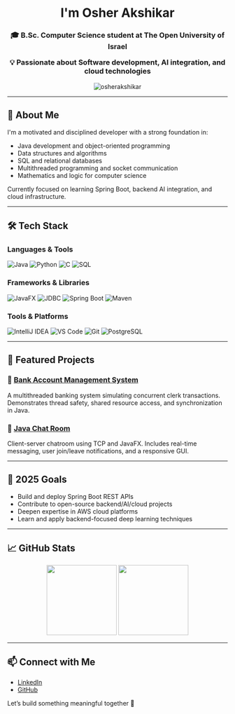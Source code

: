 <h1 align="center">I'm Osher Akshikar</h1>
<h3 align="center">🎓 B.Sc. Computer Science student at The Open University of Israel  

💡 Passionate about Software development, AI integration, and cloud technologies </h3>

<p align="center"> <img src="https://komarev.com/ghpvc/?username=osherakshikar&label=Profile%20views&color=29cebc&style=flat" alt="osherakshikar" /> </p>

---

## 🧠 About Me

I'm a motivated and disciplined developer with a strong foundation in:

- Java development and object-oriented programming  
- Data structures and algorithms  
- SQL and relational databases  
- Multithreaded programming and socket communication  
- Mathematics and logic for computer science

Currently focused on learning Spring Boot, backend AI integration, and cloud infrastructure.

---

## 🛠️ Tech Stack

### Languages & Tools

![Java](https://img.shields.io/badge/Java-ED8B00?style=flat&logo=java&logoColor=white)
![Python](https://img.shields.io/badge/Python-3776AB?style=flat&logo=python&logoColor=white)
![C](https://img.shields.io/badge/C-00599C?style=flat&logo=c&logoColor=white)
![SQL](https://img.shields.io/badge/SQL-4479A1?style=flat&logo=sql&logoColor=white)

### Frameworks & Libraries

![JavaFX](https://img.shields.io/badge/JavaFX-0095D5?style=flat&logo=java&logoColor=white)
![JDBC](https://img.shields.io/badge/JDBC-336791?style=flat&logo=databricks&logoColor=white)
![Spring Boot](https://img.shields.io/badge/Spring_Boot-6DB33F?style=flat&logo=springboot&logoColor=white)
![Maven](https://img.shields.io/badge/Maven-C71A36?style=flat&logo=apachemaven&logoColor=white)

### Tools & Platforms

![IntelliJ IDEA](https://img.shields.io/badge/IntelliJ_IDEA-000000?style=flat&logo=intellijidea&logoColor=white)
![VS Code](https://img.shields.io/badge/VS_Code-007ACC?style=flat&logo=visualstudiocode&logoColor=white)
![Git](https://img.shields.io/badge/Git-F05032?style=flat&logo=git&logoColor=white)
![PostgreSQL](https://img.shields.io/badge/PostgreSQL-316192?style=flat&logo=postgresql&logoColor=white)

---

## 📌 Featured Projects

### 🔐 [Bank Account Management System](https://github.com/OsherAkshikar/Advanced-Java-Assignments/tree/main/Maman15/Q1%20Bank%20Account%20Management%20System)  
A multithreaded banking system simulating concurrent clerk transactions. Demonstrates thread safety, shared resource access, and synchronization in Java.

### 💬 [Java Chat Room](https://github.com/OsherAkshikar/Advanced-Java-Assignments/tree/main/Maman16/Q1%20Chat%20Room)  
Client-server chatroom using TCP and JavaFX. Includes real-time messaging, user join/leave notifications, and a responsive GUI.

---

## 🎯 2025 Goals

- Build and deploy Spring Boot REST APIs  
- Contribute to open-source backend/AI/cloud projects  
- Deepen expertise in AWS cloud platforms
- Learn and apply backend-focused deep learning techniques  

---

## 📈 GitHub Stats

<p align="center">
  <img src="https://github-readme-stats.vercel.app/api?username=OsherAkshikar&show_icons=true&theme=default" height="160" />
  <img src="https://github-readme-stats.vercel.app/api/top-langs/?username=OsherAkshikar&layout=compact&theme=default" height="160" />
</p>

---

## 📫 Connect with Me

- [LinkedIn](https://www.linkedin.com/in/osher-akshikar-63443b23b/)  
- [GitHub](https://github.com/OsherAkshikar)

Let’s build something meaningful together 🚀

